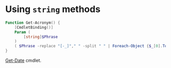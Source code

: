 # Using `string` methods

```powershell
Function Get-Acronym() {
    [CmdletBinding()]
    Param (
        [string]$Phrase
    )
    ( $Phrase -replace "[-_]"," " -split " " | Foreach-Object {$_[0].ToString().ToUpper()} ) -join ""
}
```



[Get-Date](https://learn.microsoft.com/en-us/powershell/module/microsoft.powershell.utility/get-date) cmdlet.